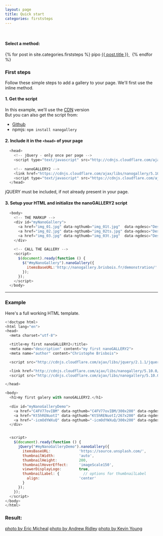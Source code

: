 ```yaml
---
layout: page
title: Quick start
categories: firststeps
---
```

<br>

<h4>Select a method:</h4>
{% for post in site.categories.firststeps %} 
  pipo
  <a markdown="0" class="btn" href="{{ site.url }}{{ post.url }}">{{ post.title }} </a> &nbsp; 
{% endfor %}
  

### First steps

Follow these simple steps to add a gallery to your page. We'll first use the inline method.
  
  
#### 1. Get the script
In this example, we'll use the [CDN](https://cdnjs.com/libraries/nanogallery) version  
But you can also get the script from:  
- [Github](https://github.com/Kris-B/nanoGALLERY/archive/v5.9.1.zip)  
- npmjs: ```npm install nanogallery```  

#### 2. Include it in the ```<head>``` of your page

~~~ javascript
  <head>
    <!-- jQuery - only once per page -->
    <script type="text/javascript" src="http://cdnjs.cloudflare.com/ajax/libs/jquery/2.1.1/jquery.min.js"></script>
  
    <!-- nanoGALLERY2 -->
    <link href="https://cdnjs.cloudflare.com/ajax/libs/nanogallery/5.10.0/css/nanogallery.min.css" rel="stylesheet" type="text/css">
    <script type="text/javascript" src="https://cdnjs.cloudflare.com/ajax/libs/nanogallery/5.10.0/jquery.nanogallery.min.js"></script>
  </head>
~~~
jQUERY must be included, if not already present in your page.

#### 3. Setup your HTML and initialize the nanoGALLERY2 script

~~~ javascript
  <body>
    <!-- THE MARKUP -->
    <div id="myNanoGallery">
      <a href="img_01.jpg" data-ngthumb="img_01t.jpg"  data-ngdesc="Description 1">Image 1</a>
      <a href="img_02.jpg" data-ngthumb="img_02ts.jpg" data-ngdesc="Description 2">Image 2</a>
      <a href="img_03.jpg" data-ngthumb="img_03t.jpg"  data-ngdesc="Description 3">Image 3</a>
    </div>
    
    <!-- CALL THE GALLERY -->
    <script>
      $(document).ready(function () {
        $("#myNanoGallery").nanoGallery({
          itemsBaseURL:'http://nanogallery.brisbois.fr/demonstration/'
        });
      });
    </script>
  </body>
~~~

  
------------------

### Example
Here's a full working HTML template.

~~~ javascript
<!doctype html>
<html lang="en">
<head>
  <meta charset="utf-8">

  <title>my first nanoGALLERY2</title>
  <meta name="description" content="my first nanoGALLERY2">
  <meta name="author" content="Christophe Brisbois">

  <script src="http://cdnjs.cloudflare.com/ajax/libs/jquery/2.1.1/jquery.min.js"></script>

  <link href="http://cdnjs.cloudflare.com/ajax/libs/nanogallery/5.10.0/css/nanogallery.min.css" rel="stylesheet">
  <script src="http://cdnjs.cloudflare.com/ajax/libs/nanogallery/5.10.0/jquery.nanogallery.min.js"></script>  

</head>

<body>
  <h1>my first galery with nanoGALLERY2.</h1>
  
  <div id="myNanoGalleryDemo">
    <a href="C4FV77ovIBM" data-ngthumb="C4FV77ovIBM/300x200" data-ngdesc="Lindsay, Canada">photo by Eric Micheal</a>
    <a href="Kt5hRENuotI" data-ngthumb="Kt5hRENuotI/267x200" data-ngdesc="Quiraing, Portree, United Kingdom">photo by Andrew Ridley</a>
    <a href="-icmOdYWXuQ" data-ngthumb="-icmOdYWXuQ/300x200" data-ngdesc="New York">photo by Kevin Young</a>
  </div>


  <script>
    $(document).ready(function () {
      jQuery("#myNanoGalleryDemo").nanoGallery({
        itemsBaseURL:             'https://source.unsplash.com/',
        thumbnailWidth:           'auto',
        thumbnailHeight:          200,
        thumbnailHoverEffect:     'imageScale150',
        viewerDisplayLogo:        true,
        thumbnailLabel: {           // options for thumbnailLabel
          align:                  'center'
        }
      });
    });  
  </script>
</body>
</html>
~~~

### Result:

<div id="myNanoGalleryDemo">
  <a href="C4FV77ovIBM" data-ngthumb="C4FV77ovIBM/300x200" data-ngdesc="Lindsay, Canada">photo by Eric Micheal</a>
  <a href="Kt5hRENuotI" data-ngthumb="Kt5hRENuotI/267x200" data-ngdesc="Quiraing, Portree, United Kingdom">photo by Andrew Ridley</a>
  <a href="-icmOdYWXuQ" data-ngthumb="-icmOdYWXuQ/300x200" data-ngdesc="New York">photo by Kevin Young</a>
</div>


<script>
  $(document).ready(function () {
    jQuery("#myNanoGalleryDemo").css('visibility','visible').nanoGallery({
      itemsBaseURL:             'https://source.unsplash.com/',
      thumbnailWidth:           'auto',
      thumbnailHeight:          200,
      thumbnailHoverEffect:     'imageScale150',
      viewerDisplayLogo:        true,
      thumbnailLabel: {           // options for thumbnailLabel
        align:                  'center'
      }
    });
  });  
</script>



